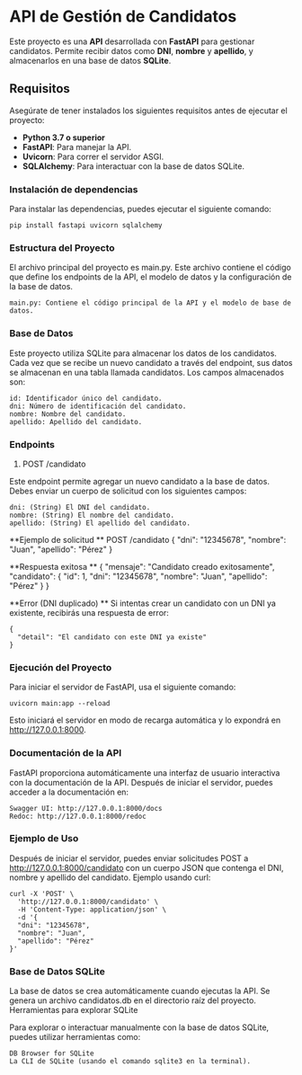 # API de Gestión de Candidatos

Este proyecto es una **API** desarrollada con **FastAPI** para gestionar candidatos. Permite recibir datos como **DNI**, **nombre** y **apellido**, y almacenarlos en una base de datos **SQLite**. 

## Requisitos

Asegúrate de tener instalados los siguientes requisitos antes de ejecutar el proyecto:

- **Python 3.7 o superior**
- **FastAPI**: Para manejar la API.
- **Uvicorn**: Para correr el servidor ASGI.
- **SQLAlchemy**: Para interactuar con la base de datos SQLite.

### Instalación de dependencias

Para instalar las dependencias, puedes ejecutar el siguiente comando:

`pip install fastapi uvicorn sqlalchemy
`
### Estructura del Proyecto

El archivo principal del proyecto es main.py. Este archivo contiene el código que define los endpoints de la API, el modelo de datos y la configuración de la base de datos.

    main.py: Contiene el código principal de la API y el modelo de base de datos.

### Base de Datos

Este proyecto utiliza SQLite para almacenar los datos de los candidatos. Cada vez que se recibe un nuevo candidato a través del endpoint, sus datos se almacenan en una tabla llamada candidatos. Los campos almacenados son:

    id: Identificador único del candidato.
    dni: Número de identificación del candidato.
    nombre: Nombre del candidato.
    apellido: Apellido del candidato.

### Endpoints
1. POST /candidato

Este endpoint permite agregar un nuevo candidato a la base de datos. Debes enviar un cuerpo de solicitud con los siguientes campos:

    dni: (String) El DNI del candidato.
    nombre: (String) El nombre del candidato.
    apellido: (String) El apellido del candidato.

**Ejemplo de solicitud
**
    POST /candidato
    {
      "dni": "12345678",
      "nombre": "Juan",
      "apellido": "Pérez"
    }

**Respuesta exitosa
**
    {
      "mensaje": "Candidato creado exitosamente",
      "candidato": {
        "id": 1,
        "dni": "12345678",
        "nombre": "Juan",
        "apellido": "Pérez"
      }
    }

**Error (DNI duplicado)
**
Si intentas crear un candidato con un DNI ya existente, recibirás una respuesta de error:

    {
      "detail": "El candidato con este DNI ya existe"
    }
    
### Ejecución del Proyecto

Para iniciar el servidor de FastAPI, usa el siguiente comando:

`uvicorn main:app --reload`

Esto iniciará el servidor en modo de recarga automática y lo expondrá en http://127.0.0.1:8000.
### Documentación de la API

FastAPI proporciona automáticamente una interfaz de usuario interactiva con la documentación de la API. Después de iniciar el servidor, puedes acceder a la documentación en:

    Swagger UI: http://127.0.0.1:8000/docs
    Redoc: http://127.0.0.1:8000/redoc

### Ejemplo de Uso

Después de iniciar el servidor, puedes enviar solicitudes POST a http://127.0.0.1:8000/candidato con un cuerpo JSON que contenga el DNI, nombre y apellido del candidato.
Ejemplo usando curl:
    
    curl -X 'POST' \
      'http://127.0.0.1:8000/candidato' \
      -H 'Content-Type: application/json' \
      -d '{
      "dni": "12345678",
      "nombre": "Juan",
      "apellido": "Pérez"
    }'

### Base de Datos SQLite

La base de datos se crea automáticamente cuando ejecutas la API. Se genera un archivo candidatos.db en el directorio raíz del proyecto.
Herramientas para explorar SQLite

Para explorar o interactuar manualmente con la base de datos SQLite, puedes utilizar herramientas como:

    DB Browser for SQLite
    La CLI de SQLite (usando el comando sqlite3 en la terminal).
